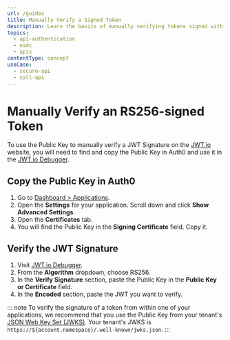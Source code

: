 ```yaml
---
url: /guides
title: Manually Verify a Signed Token
description: Learn the basics of manually verifying tokens signed with signing algorithms.
topics:
  - api-authentication
  - oidc
  - apis
contentType: concept
useCase:
  - secure-api
  - call-api
---
```


# Manually Verify an RS256-signed Token

To use the Public Key to manually verify a JWT Signature on the [JWT.io](https://jwt.io) website, you will need to find and copy the Public Key in Auth0 and use it in the [JWT.io Debugger](https://jwt.io/#debugger).  

## Copy the Public Key in Auth0

1. Go to [Dashboard > Applications](${manage_url}/#/applications). 
2. Open the **Settings** for your application. Scroll down and click **Show Advanced Settings**. 
3. Open the **Certificates** tab. 
4. You will find the Public Key in the **Signing Certificate** field. Copy it.

## Verify the JWT Signature

1. Visit [JWT.io Debugger](https://jwt.io/#debugger).
2. From the **Algorithm** dropdown, choose RS256.
3. In the **Verify Signature** section, paste the Public Key in the **Public Key or Certificate** field.
4. In the **Encoded** section, paste the JWT you want to verify.


::: note
To verify the signature of a token from within one of your applications, we recommend that you use the Public Key from your tenant's [JSON Web Key Set (JWKS)](/jwks). Your tenant's JWKS is `https://${account.namespace}/.well-known/jwks.json`.
:::
